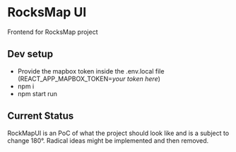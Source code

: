 # RocksMap UI 
Frontend for RocksMap project

## Dev setup
- Provide the mapbox token inside the .env.local file (REACT_APP_MAPBOX_TOKEN=*your token here*)
- npm i
- npm start run

## Current Status
RockMapUI is an PoC of what the project should look like and is a subject to change 180°.
Radical ideas might be implemented and then removed.
